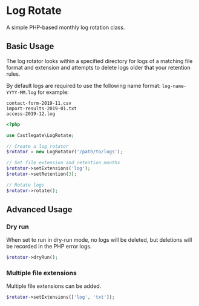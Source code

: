 # Log Rotate

A simple PHP-based monthly log rotation class.

## Basic Usage

The log rotator looks within a specified directory for logs of a matching file format and extension and attempts to delete logs older that your retention rules.

By default logs are required to use the following name format: `log-name-YYYY-MM.log` for example:

```
contact-form-2019-11.csv
import-results-2019-01.txt
access-2019-12.log
```


```php
<?php

use Castlegate\LogRotate;

// Create a log rotator
$rotator = new LogRotator('/path/to/logs');

// Set file extension and retention months
$rotator->setExtensions('log');
$rotator->setRetention(3);

// Rotate logs
$rotator->rotate();
```

## Advanced Usage

### Dry run

When set to run in dry-run mode, no logs will be deleted, but deletions will be recorded in the PHP error logs.

```php
$rotator->dryRun();
```

### Multiple file extensions

Multiple file extensions can be added.

```php
$rotator->setExtensions(['log', 'txt']);
```
